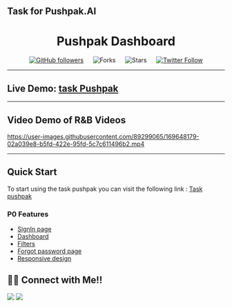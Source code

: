 ## Task for Pushpak.AI

<div align="center">

# Pushpak Dashboard



[![GitHub followers](https://img.shields.io/github/followers/dev-ashishsethi?style=social)](https://github.com/dev-ashishsethi)
&emsp;
![Forks](https://img.shields.io/github/forks/dev-ashishsethi/rb-videos)
&emsp;
![Stars](https://img.shields.io/github/stars/dev-ashishsethi/rb-videos)
&emsp;
[![Twitter Follow](https://img.shields.io/twitter/follow/web_AshishSethi?style=social)](https://twitter.com/web_AshishSethi)

</div>

---

## Live Demo: [task Pushpak](https://task-pushpak.netlify.app/)

---

## Video Demo of R&B Videos


https://user-images.githubusercontent.com/89299065/169648179-02a039e8-b5fd-422e-95fd-5c7c611496b2.mp4



---

## Quick Start

To start using the task pushpak you can visit the following link : [Task pushpak](https://task-pushpak.netlify.app/)

### P0 Features

- [SignIn page](https://task-pushpak.netlify.app/)
- [Dashboard](https://task-pushpak.netlify.app/)
- [Filters](https://task-pushpak.netlify.app/)
- [Forgot password page](https://task-pushpak.netlify.app/)
- [Responsive design](https://task-pushpak.netlify.app/)

## 👨‍💻 Connect with Me!!

<a href="https://twitter.com/web_AshishSethi"><img src="https://img.shields.io/badge/Twitter-1DA1F2?style=for-the-badge&logo=twitter&logoColor=white"/></a>
<a href="https://www.linkedin.com/in/aashishsethii01"><img src="https://img.shields.io/badge/LinkedIn-0077B5?style=for-the-badge&logo=linkedin&logoColor=white"/></a>
